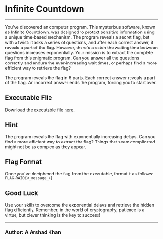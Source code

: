 # Infinite Countdown

---

You've discovered an computer program. This mysterious software, known as Infinite Countdown, was designed to protect sensitive information using a unique time-based mechanism. The program reveals a secret flag, but with a twist: it asks a series of questions, and after each correct answer, it reveals a part of the flag. However, there's a catch the waiting time between questions increases exponentially.
Your mission is to extract the complete flag from this enigmatic program. Can you answer all the questions correctly and endure the ever-increasing wait times, or perhaps find a more efficient way to retrieve the flag?

The program reveals the flag in 6 parts.
Each correct answer reveals a part of the flag.
An incorrect answer ends the program, forcing you to start over.

## Executable File

Download the executable file [here](/infinite_countdown.exe).

## Hint

The program reveals the flag with exponentially increasing delays. Can you find a more efficient way to extract the flag? Things that seem complicated might not be as complex as they appear.

## Flag Format

Once you've deciphered the flag from the executable, format it as follows: `FLAG-RAID{<_message_>}`

## Good Luck

Use your skills to overcome the exponential delays and retrieve the hidden flag efficiently. Remember, in the world of cryptography, patience is a virtue, but clever thinking is the key to success!

---

### **Author**: A Arshad Khan
